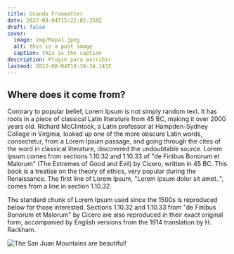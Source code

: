 ```yaml
---
title: Usando Fronmatter
date: 2022-08-04T15:22:02.358Z
draft: false
cover:
  image: img/Mapa1.jpeg
  alt: this is a post image
  caption: this is the caption
description: Plugin para escribir
lastmod: 2022-08-04T19:30:34.143Z
---
```

## Where does it come from?
Contrary to popular belief, Lorem Ipsum is not simply random text. It has roots in a piece of classical Latin literature from 45 BC, making it over 2000 years old. Richard McClintock, a Latin professor at Hampden-Sydney College in Virginia, looked up one of the more obscure Latin words, consectetur, from a Lorem Ipsum passage, and going through the cites of the word in classical literature, discovered the undoubtable source. Lorem Ipsum comes from sections 1.10.32 and 1.10.33 of "de Finibus Bonorum et Malorum" (The Extremes of Good and Evil) by Cicero, written in 45 BC. This book is a treatise on the theory of ethics, very popular during the Renaissance. The first line of Lorem Ipsum, "Lorem ipsum dolor sit amet..", comes from a line in section 1.10.32.

The standard chunk of Lorem Ipsum used since the 1500s is reproduced below for those interested. Sections 1.10.32 and 1.10.33 from "de Finibus Bonorum et Malorum" by Cicero are also reproduced in their exact original form, accompanied by English versions from the 1914 translation by H. Rackham.

![The San Juan Mountains are beautiful!](https://image.shutterstock.com/image-photo/dunhuang-desert-sand-mountain-scenery-260nw-1404221600.jpg "San Juan Mountains")


